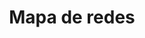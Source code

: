 ---
title: Mapa de redes
menu: 
 main:
  parent: explora-datos
layout: explora-los-datos
weight: 1
description: Aquí encontrarás la visualización de los datos correspondientes a la información disponible de los programas/ estrategias de la Línea de Sostenibilidad del Idartes. 
---